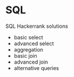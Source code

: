 # SQL
SQL Hackerrank solutions
- basic select
- advanced select 
- aggregation
- basic join 
- advanced join
- alternative queries
